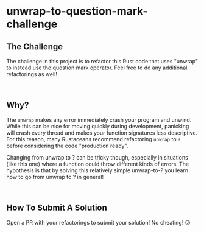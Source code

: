# unwrap-to-question-mark-challenge

## The Challenge
The challenge in this project is to refactor this Rust code that uses "unwrap" to instead use the question mark operator. Feel free to do any additional refactorings as well!

<br/>

## Why?
The `unwrap` makes any error immediately crash your program and unwind. While this can be nice for moving quickly during development, panicking will crash every thread and makes your function signatures less descriptive. For this reason, many Rustaceans recommend refactoring `unwrap` to `?` before considering the code "production ready".

Changing from unwrap to ? can be tricky though, especially in situations (like this one) where a function could throw different kinds of errors. The hypothesis is that by solving this relatively simple unwrap-to-? you learn how to go from unwrap to ? in general!

<br/>

## How To Submit A Solution
Open a PR with your refactorings to submit your solution! No cheating! 😜
